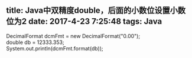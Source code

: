 title: Java中双精度double，后面的小数位设置小数位为2
date: 2017-4-23 7:25:48
tags: Java
---
  DecimalFormat dcmFmt = new DecimalFormat("0.00");  
double db = 12333.353;  
System.out.println(dcmFmt.format(db));  
 